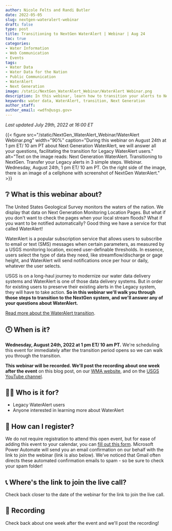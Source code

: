 ```yaml
---
author: Nicole Felts and Randi Butler
date: 2022-05-05
slug: nextgen-wateralert-webinar
draft: false
type: post
title: Transitioning to NextGen WaterAlert | Webinar | Aug 24
toc: true
categories:
- Water Information
- Web Communication
- Events
tags:
- Water Data
- Water Data for the Nation
- Public Communication
- WaterAlert
- Next Generation
image: /static/NextGen_WaterAlert_Webinar/WaterAlert Webinar.png
description: In this webinar, learn how to transition your alerts to Next Generation WaterAlert.
keywords: water data, WaterAlert, transition, Next Generation
author_staff:
author_email: <wdfn@usgs.gov>
---
```

*Last updated July 29th, 2022 at 16:00 ET*

<div class="grid-row">
{{< figure src="/static/NextGen_WaterAlert_Webinar/WaterAlert Webinar.png" width="90%" caption="During this webinar on August 24th at 1 pm ET/ 10 am PT about Next Generation WaterAlert, we will answer all your questions, facilitating the transition for Legacy WaterAlert users." alt="Text on the image reads: Next Generation WaterAlert. Transitioning to NextGen. Transfer your Legacy alerts in 3 simple steps. Webinar. Wednesday, August 24th, 1 pm ET/ 10 am PT. On the right side of the image, there is an image of a cellphone with screenshot of NextGen WaterAlert." >}}
</div>

## ❔ What is this webinar about?
The United States Geological Survey monitors the waters of the nation. We display that data on Next Generation Monitoring Location Pages. But what if you don't want to check the pages when your local stream floods? What if you want to be notified automatically? Good thing we have a service for that called WaterAlert!

WaterAlert is a popular subscription service that allows users to subscribe to email or text (SMS) messages when certain parameters, as measured by a USGS monitoring location, exceed user-definable thresholds. In essence, users select the type of data they need, like streamflow/discharge or gage height, and WaterAlert will send notifications once per hour or daily, whatever the user selects.

USGS is on a long-haul journey to modernize our water data delivery systems and WaterAlert is one of those data delivery systems. But in order for existing users to preserve their existing alerts in the Legacy system, they will have to take action. **So in this webinar we'll walk you through those steps to transition to the NextGen system, and we'll answer any of your questions about WaterAlert.**

[Read more about the WaterAlert transition](https://waterdata.usgs.gov/blog/wateralert-transition/).

## 🕛 When is it?
**Wednesday, August 24th, 2022 at 1 pm ET/ 10 am PT.**
We're scheduling this event for immediately after the transition period opens so we can walk you through the transition.

**This webinar will be recorded. We'll post the recording about one week after the event** on this blog post, on our [WMA website](https://www.usgs.gov/mission-areas/water-resources), and on the [USGS YouTube channel](https://www.youtube.com/channel/UCeXH8GZyV3sVqAr45AvupOA).


## 👩‍💻 Who is it for?
- Legacy WaterAlert users
- Anyone interested in learning more about WaterAlert


## 📆 How can I register?
We do not require registration to attend this open event, but for ease of adding this event to your calendar, you can [fill out this form](https://forms.office.com/Pages/ResponsePage.aspx?id=urWTBhhLe02TQfMvQApUlHYcwHQsfVVFlOyeIuy0QDdUM0VNNVFMT09YTFdPQkQxSTA4VzFCQ0JBNy4u). Microsoft Power Automate will send you an email confirmation on our behalf with the link to join the webinar (link is also below). We’ve noticed that Gmail often directs these automated confirmation emails to spam - so be sure to check your spam folder!

## 📞 Where's the link to join the live call?
Check back closer to the date of the webinar for the link to join the live call.

## 🎥 Recording
Check back about one week after the event and we'll post the recording!

